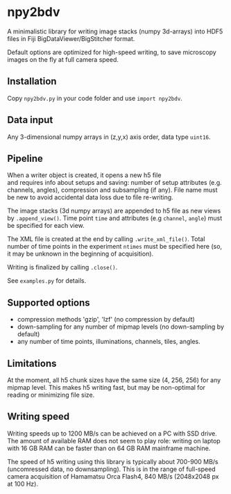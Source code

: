 # npy2bdv
 A minimalistic library for writing image stacks (numpy 3d-arrays) into HDF5 files in 
 Fiji BigDataViewer/BigStitcher format.
 
 Default options are optimized for high-speed writing, 
 to save microscopy images on the fly at full camera speed.
 
 ## Installation
 Copy `npy2bdv.py` in your code folder and use `import npy2bdv`.
 
 ## Data input
 Any 3-dimensional numpy arrays in (z,y,x) axis order, 
 data type `uint16`.
 
 ## Pipeline
 When a writer object is created, it opens a new h5 file  
 and requires info about setups and saving: 
 number of setup attributes (e.g. channels, angles), compression and subsampling (if any). 
 File name must be new to avoid accidental data loss due to file re-writing.
 
 The image stacks (3d numpy arrays) are appended to h5 file 
 as new views by `.append_view()`. 
 Time point `time` and attributes (e.g `channel`, `angle`) must be specified 
 for each view.
 
 The XML file is created at the end by calling `.write_xml_file()`.
 Total number of time points in the experiment `ntimes` 
 must be specified here (so, it may be unknown in the beginning of acquisition).
  
 Writing is finalized by calling `.close()`.
 
 See `examples.py` for details.
 
 ## Supported options
 * compression methods 'gzip', 'lzf' (no compression by default)
 * down-sampling for any number of mipmap levels (no down-sampling by default)
 * any number of time points, illuminations, channels, tiles, angles.
 
 ## Limitations
 At the moment, all h5 chunk sizes have the same size 
 (4, 256, 256) for any mipmap level. 
 This makes h5 writing fast, but may be non-optimal for reading 
 or minimizing file size.
 
 ## Writing speed
Writing speeds up to 1200 MB/s can be achieved on a PC with SSD drive. 
The amount of available RAM does not seem to play role: 
writing on laptop with 16 GB RAM can be faster than on 64 GB RAM mainframe machine.

The speed of h5 writing using this library is typically about 700-900 MB/s 
(uncomressed data, no downsampling). This is in the range of full-speed camera acquisition 
of Hamamatsu Orca Flash4, 840 MB/s (2048x2048 px at 100 Hz).
